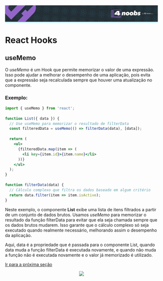 <p align="center">
  <a href="https://github.com/he4rt/4noobs" target="_blank">
    <img src="../../assets/global/header-4noobs.svg">
  </a>
</p>

# React Hooks

## useMemo

O _useMemo_ é um Hook que permite memorizar o valor de uma expressão. Isso pode ajudar a melhorar o desempenho de uma aplicação, pois evita que a expressão seja recalculada sempre que houver uma atualização no componente.

### Exemplo:

```jsx
import { useMemo } from 'react';

function List({ data }) {
  // Use useMemo para memorizar o resultado de filterData
  const filteredData = useMemo(() => filterData(data), [data]);

  return (
    <ul>
      {filteredData.map(item => (
        <li key={item.id}>{item.name}</li>
      ))}
    </ul>
  );
}

function filterData(data) {
  // Cálculo complexo que filtra os dados baseado em algum critério
  return data.filter(item => item.isActive);
}
```

Neste exemplo, o componente **List** exibe uma lista de itens filtrados a partir de um conjunto de dados brutos. Usamos _useMemo_ para memorizar o resultado da função filterData para evitar que ela seja chamada sempre que os dados brutos mudarem. Isso garante que o cálculo complexo só seja executado quando realmente necessário, melhorando assim o desempenho da aplicação.

Aqui, data é a propriedade que é passada para o componente List, quando data muda a função filterData é executada novamente, e quando não muda a função não é executada novamente e o valor já memorizado é utilizado.

[Ir para a próxima seção](./8.7-useCallback.md)

<p align="center">
  <a href="https://github.com/he4rt/4noobs" target="_blank">
    <img src="../../assets/global/footer-4noobs.svg" width="380">
  </a>
</p>